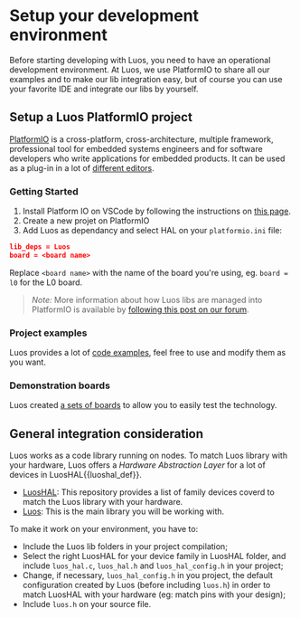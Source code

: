 # Setup your development environment
Before starting developing with Luos, you need to have an operational development environment.
At Luos, we use PlatformIO to share all our examples and to make our lib integration easy, but of course you can use your favorite IDE and integrate our libs by yourself.

## Setup a Luos PlatformIO project
<a href="https://platformio.org/" target="_blank">PlatformIO</a> is a cross-platform, cross-architecture, multiple framework, professional tool for embedded systems engineers and for software developers who write applications for embedded products. It can be used as a plug-in in a lot of <a href="https://docs.platformio.org/en/latest/integration/ide/index.html#desktop-ide" target="_blank">different editors</a>.

### Getting Started
 1. Install Platform IO on VSCode by following the instructions on <a href="https://platformio.org/platformio-ide" target="_blank">this page</a>.
 2. Create a new projet on PlatformIO
 3. Add Luos as dependancy and select HAL on your `platformio.ini` file:

```Json
lib_deps = Luos
board = <board name>
```
Replace `<board name>` with the name of the board you're using, eg. `board = l0` for the L0 board.

> *Note:* More information about how Luos libs are managed into PlatformIO is available by <a href="https://community.luos.io/t/how-to-link-luos-with-platformio/303" target="\_blank">following this post on our forum</a>.

### Project examples
Luos provides a lot of <a href="https://github.com/Luos-io/Examples" target="_blank">code examples</a>, feel free to use and modify them as you want.

### Demonstration boards
Luos created [a sets of boards](../demo_boards/boards-list.md) to allow you to easily test the technology.

## General integration consideration

Luos works as a code library running on nodes. To match Luos library with your hardware, Luos offers a *Hardware Abstraction Layer* for a lot of devices in <span class="cust_tooltip">LuosHAL<span class="cust_tooltiptext">{{luoshal_def}}</span></span>.  

 - <a href="https://github.com/Luos-io/LuosHAL" target="_blank">LuosHAL</a>: This repository provides a list of family devices coverd to match the Luos library with your hardware.
 - <a href="https://github.com/Luos-io/Luos/tree/master/luos" target="_blank">Luos</a>: This is the main library you will be working with.

To make it work on your environment, you have to:

 - Include the Luos lib folders in your project compilation;
 - Select the right LuosHAL for your device family in LuosHAL folder, and include `luos_hal.c`, `luos_hal.h` and `luos_hal_config.h` in your project;
 - Change, if necessary, `luos_hal_config.h` in you project, the default configuration created by Luos (before including `luos.h`) in order to match LuosHAL with your hardware (eg: match pins with your design);
 - Include `luos.h` on your source file.
